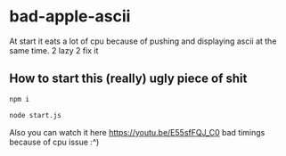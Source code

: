 # bad-apple-ascii


At start it eats a lot of cpu because of pushing and displaying ascii at the same time. 2 lazy 2 fix it

## How to start this (really) ugly piece of shit
```bash
npm i
```
```bash
node start.js
```

Also you can watch it here
https://youtu.be/E55sfFQJ_C0
bad timings because of cpu issue :^)
